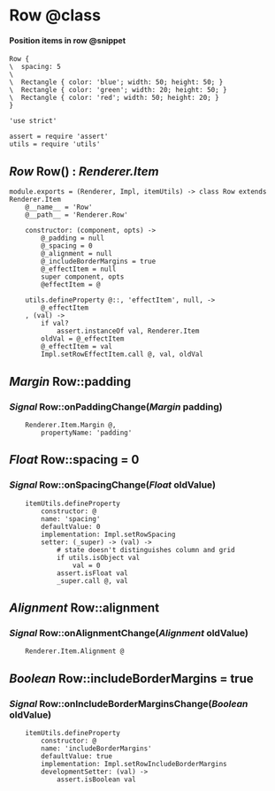 Row @class
===

#### Position items in row @snippet

```style
Row {
\  spacing: 5
\
\  Rectangle { color: 'blue'; width: 50; height: 50; }
\  Rectangle { color: 'green'; width: 20; height: 50; }
\  Rectangle { color: 'red'; width: 50; height: 20; }
}
```

	'use strict'

	assert = require 'assert'
	utils = require 'utils'

*Row* Row() : *Renderer.Item*
-----------------------------

	module.exports = (Renderer, Impl, itemUtils) -> class Row extends Renderer.Item
		@__name__ = 'Row'
		@__path__ = 'Renderer.Row'

		constructor: (component, opts) ->
			@_padding = null
			@_spacing = 0
			@_alignment = null
			@_includeBorderMargins = true
			@_effectItem = null
			super component, opts
			@effectItem = @

		utils.defineProperty @::, 'effectItem', null, ->
			@_effectItem
		, (val) ->
			if val?
				assert.instanceOf val, Renderer.Item
			oldVal = @_effectItem
			@_effectItem = val
			Impl.setRowEffectItem.call @, val, oldVal

*Margin* Row::padding
---------------------

### *Signal* Row::onPaddingChange(*Margin* padding)

		Renderer.Item.Margin @,
			propertyName: 'padding'

*Float* Row::spacing = 0
------------------------

### *Signal* Row::onSpacingChange(*Float* oldValue)

		itemUtils.defineProperty
			constructor: @
			name: 'spacing'
			defaultValue: 0
			implementation: Impl.setRowSpacing
			setter: (_super) -> (val) ->
				# state doesn't distinguishes column and grid
				if utils.isObject val
					val = 0
				assert.isFloat val
				_super.call @, val

*Alignment* Row::alignment
--------------------------

### *Signal* Row::onAlignmentChange(*Alignment* oldValue)

		Renderer.Item.Alignment @

*Boolean* Row::includeBorderMargins = true
------------------------------------------

### *Signal* Row::onIncludeBorderMarginsChange(*Boolean* oldValue)

		itemUtils.defineProperty
			constructor: @
			name: 'includeBorderMargins'
			defaultValue: true
			implementation: Impl.setRowIncludeBorderMargins
			developmentSetter: (val) ->
				assert.isBoolean val
